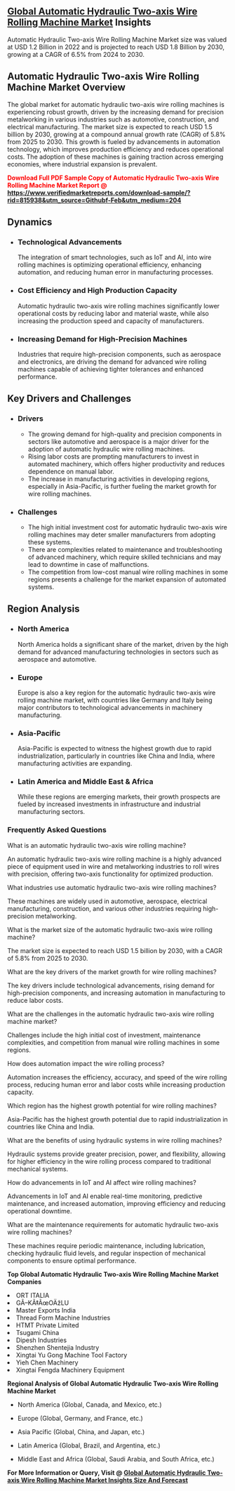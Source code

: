 <h2><a href="https://www.verifiedmarketreports.com/download-sample/?rid=815938&amp;utm_source=Githubf&amp;utm_medium=204" target="_blank">Global Automatic Hydraulic Two-axis Wire Rolling Machine Market</a> Insights</h2><p>Automatic Hydraulic Two-axis Wire Rolling Machine Market size was valued at USD 1.2 Billion in 2022 and is projected to reach USD 1.8 Billion by 2030, growing at a CAGR of 6.5% from 2024 to 2030.</p><p> <h2>Automatic Hydraulic Two-axis Wire Rolling Machine Market Overview</h2> <p>The global market for automatic hydraulic two-axis wire rolling machines is experiencing robust growth, driven by the increasing demand for precision metalworking in various industries such as automotive, construction, and electrical manufacturing. The market size is expected to reach USD 1.5 billion by 2030, growing at a compound annual growth rate (CAGR) of 5.8% from 2025 to 2030. This growth is fueled by advancements in automation technology, which improves production efficiency and reduces operational costs. The adoption of these machines is gaining traction across emerging economies, where industrial expansion is prevalent.</p> <p><strong><p><span class=""><span style="color: #ff0000;"><strong>Download Full PDF Sample Copy of Automatic Hydraulic Two-axis Wire Rolling Machine Market Report</strong> @ </span><a href="https://www.verifiedmarketreports.com/download-sample/?rid=815938&amp;utm_source=Githubf-Feb&amp;utm_medium=204" target="_blank">https://www.verifiedmarketreports.com/download-sample/?rid=815938&amp;utm_source=Githubf-Feb&amp;utm_medium=204</a></span></p></strong></p> <h2>Dynamics</h2> <ul> <li><h3>Technological Advancements</h3> The integration of smart technologies, such as IoT and AI, into wire rolling machines is optimizing operational efficiency, enhancing automation, and reducing human error in manufacturing processes.</li> <li><h3>Cost Efficiency and High Production Capacity</h3> Automatic hydraulic two-axis wire rolling machines significantly lower operational costs by reducing labor and material waste, while also increasing the production speed and capacity of manufacturers.</li> <li><h3>Increasing Demand for High-Precision Machines</h3> Industries that require high-precision components, such as aerospace and electronics, are driving the demand for advanced wire rolling machines capable of achieving tighter tolerances and enhanced performance.</li> </ul> <h2>Key Drivers and Challenges</h2> <ul> <li><h3>Drivers</h3> <ul> <li>The growing demand for high-quality and precision components in sectors like automotive and aerospace is a major driver for the adoption of automatic hydraulic wire rolling machines.</li> <li>Rising labor costs are prompting manufacturers to invest in automated machinery, which offers higher productivity and reduces dependence on manual labor.</li> <li>The increase in manufacturing activities in developing regions, especially in Asia-Pacific, is further fueling the market growth for wire rolling machines.</li> </ul> </li> <li><h3>Challenges</h3> <ul> <li>The high initial investment cost for automatic hydraulic two-axis wire rolling machines may deter smaller manufacturers from adopting these systems.</li> <li>There are complexities related to maintenance and troubleshooting of advanced machinery, which require skilled technicians and may lead to downtime in case of malfunctions.</li> <li>The competition from low-cost manual wire rolling machines in some regions presents a challenge for the market expansion of automated systems.</li> </ul> </li> </ul> <h2>Region Analysis</h2> <ul> <li><h3>North America</h3> North America holds a significant share of the market, driven by the high demand for advanced manufacturing technologies in sectors such as aerospace and automotive.</li> <li><h3>Europe</h3> Europe is also a key region for the automatic hydraulic two-axis wire rolling machine market, with countries like Germany and Italy being major contributors to technological advancements in machinery manufacturing.</li> <li><h3>Asia-Pacific</h3> Asia-Pacific is expected to witness the highest growth due to rapid industrialization, particularly in countries like China and India, where manufacturing activities are expanding.</li> <li><h3>Latin America and Middle East & Africa</h3> While these regions are emerging markets, their growth prospects are fueled by increased investments in infrastructure and industrial manufacturing sectors.</li> </ul> <h3>Frequently Asked Questions</h3> <p>What is an automatic hydraulic two-axis wire rolling machine?</p> <p>An automatic hydraulic two-axis wire rolling machine is a highly advanced piece of equipment used in wire and metalworking industries to roll wires with precision, offering two-axis functionality for optimized production.</p> <p>What industries use automatic hydraulic two-axis wire rolling machines?</p> <p>These machines are widely used in automotive, aerospace, electrical manufacturing, construction, and various other industries requiring high-precision metalworking.</p> <p>What is the market size of the automatic hydraulic two-axis wire rolling machine?</p> <p>The market size is expected to reach USD 1.5 billion by 2030, with a CAGR of 5.8% from 2025 to 2030.</p> <p>What are the key drivers of the market growth for wire rolling machines?</p> <p>The key drivers include technological advancements, rising demand for high-precision components, and increasing automation in manufacturing to reduce labor costs.</p> <p>What are the challenges in the automatic hydraulic two-axis wire rolling machine market?</p> <p>Challenges include the high initial cost of investment, maintenance complexities, and competition from manual wire rolling machines in some regions.</p> <p>How does automation impact the wire rolling process?</p> <p>Automation increases the efficiency, accuracy, and speed of the wire rolling process, reducing human error and labor costs while increasing production capacity.</p> <p>Which region has the highest growth potential for wire rolling machines?</p> <p>Asia-Pacific has the highest growth potential due to rapid industrialization in countries like China and India.</p> <p>What are the benefits of using hydraulic systems in wire rolling machines?</p> <p>Hydraulic systems provide greater precision, power, and flexibility, allowing for higher efficiency in the wire rolling process compared to traditional mechanical systems.</p> <p>How do advancements in IoT and AI affect wire rolling machines?</p> <p>Advancements in IoT and AI enable real-time monitoring, predictive maintenance, and increased automation, improving efficiency and reducing operational downtime.</p> <p>What are the maintenance requirements for automatic hydraulic two-axis wire rolling machines?</p> <p>These machines require periodic maintenance, including lubrication, checking hydraulic fluid levels, and regular inspection of mechanical components to ensure optimal performance.</p> </p><p><strong>Top Global Automatic Hydraulic Two-axis Wire Rolling Machine Market Companies</strong></p><div data-test-id=""><p><li>ORT ITALIA</li><li> GÃ–KÃ‡ÃœOÄžLU</li><li> Master Exports India</li><li> Thread Form Machine Industries</li><li> HTMT Private Limited</li><li> Tsugami China</li><li> Dipesh Industries</li><li> Shenzhen Shentejia Industry</li><li> Xingtai Yu Gong Machine Tool Factory</li><li> Yieh Chen Machinery</li><li> Xingtai Fengda Machinery Equipment</li></p><div><strong>Regional Analysis of&nbsp;Global Automatic Hydraulic Two-axis Wire Rolling Machine Market</strong></div><ul><li dir="ltr"><p dir="ltr">North America&nbsp;(Global, Canada, and Mexico, etc.)</p></li><li dir="ltr"><p dir="ltr">Europe (Global, Germany, and France, etc.)</p></li><li dir="ltr"><p dir="ltr">Asia Pacific&nbsp;(Global, China, and Japan, etc.)</p></li><li dir="ltr"><p dir="ltr">Latin America&nbsp;(Global, Brazil, and Argentina, etc.)</p></li><li dir="ltr">Middle East and Africa&nbsp;(Global, Saudi Arabia, and South Africa, etc.)</li></ul><p><strong>For More Information or Query, Visit @&nbsp;</strong><strong><a href="https://www.verifiedmarketreports.com/product/automatic-hydraulic-two-axis-wire-rolling-machine-market/?utm_source=Githubf&amp;utm_medium=204" target="_blank">Global Automatic Hydraulic Two-axis Wire Rolling Machine Market Insights Size And Forecast</a></strong></p></div>
